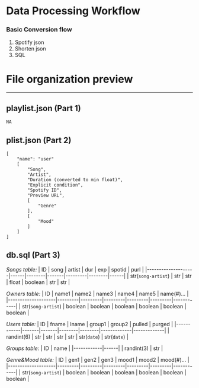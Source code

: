 # Data Processing Workflow

### Basic Conversion flow
1. Spotify json
2. Shorten json
3. SQL



# File organization preview
---

## playlist.json (Part 1)
```
NA
```



## plist.json (Part 2)
```
[
    "name": "user"
    [
        "Song",
        "Artist",
        "Duration (converted to min float)",
        "Explicit condition",
        "Spotify ID",
        "Preview URL",
        [
            "Genre"
        ],
        [
            "Mood"
        ]
    ]
]
```


## db.sql (Part 3)
*Songs table:*
| ID                 | song | artist | dur   | exp     | spotid | purl |
|--------------------|------|--------|-------|---------|--------|------|
| str(`song-artist`) | str  | str    | float | boolean | str    | str  |

*Owners table:*
| ID                 | name1   | name2   | name3   | name4   | name5   | name(#)... |
|--------------------|---------|---------|---------|---------|---------|------------|
| str(`song-artist`) | boolean | boolean | boolean | boolean | boolean | boolean    |

*Users table:*
| ID         | fname | lname | group1 | group2 | pulled      | purged      |
|------------|-------|-------|--------|--------|-------------|-------------|
| randint(6) | str   | str   | str    | str    | str(`date`) | str(`date`) |

*Groups table:*
| ID         | name |
|------------|------|
| randint(3) | str  |

*Genre&Mood table:*
| ID                 | gen1    | gen2    | gen3    | mood1   | mood2   | mood(#)... |
|--------------------|---------|---------|---------|---------|---------|------------|
| str(`song-artist`) | boolean | boolean | boolean | boolean | boolean | boolean    |